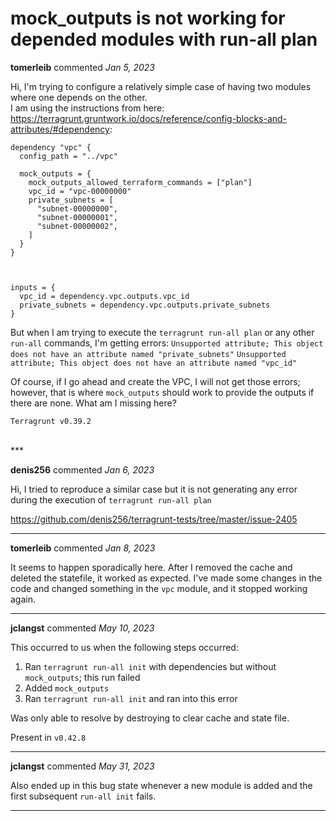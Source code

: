 # mock_outputs is not working for depended modules with run-all plan

**tomerleib** commented *Jan 5, 2023*

Hi, 
I'm trying to configure a relatively simple case of having two modules where one depends on the other.  
I am using the instructions from here: https://terragrunt.gruntwork.io/docs/reference/config-blocks-and-attributes/#dependency:  
```hcl
dependency "vpc" {
  config_path = "../vpc"

  mock_outputs = {
    mock_outputs_allowed_terraform_commands = ["plan"]
    vpc_id = "vpc-00000000"
    private_subnets = [
      "subnet-00000000",
      "subnet-00000001",
      "subnet-00000002",
    ]
  }
}



inputs = {
  vpc_id = dependency.vpc.outputs.vpc_id
  private_subnets = dependency.vpc.outputs.private_subnets
}
```

But when I am trying to execute the `terragrunt run-all plan` or any other `run-all` commands, I'm getting errors:
`Unsupported attribute; This object does not have an attribute named "private_subnets"`
`Unsupported attribute; This object does not have an attribute named "vpc_id"`

Of course, if I go ahead and create the VPC, I will not get those errors; however, that is where `mock_outputs` should work to provide the outputs if there are none.
What am I missing here?

`Terragrunt v0.39.2`

<br />
***


**denis256** commented *Jan 6, 2023*

Hi,
I tried to reproduce a similar case but it is not generating any error during the execution of `terragrunt run-all plan`

https://github.com/denis256/terragrunt-tests/tree/master/issue-2405
***

**tomerleib** commented *Jan 8, 2023*

It seems to happen sporadically here.
After I removed the cache and deleted the statefile, it worked as expected.
I've made some changes in the code and changed something in the `vpc` module, and it stopped working again.
***

**jclangst** commented *May 10, 2023*

This occurred to us when the following steps occurred:

1. Ran `terragrunt run-all init` with dependencies but without `mock_outputs`; this run failed
2. Added `mock_outputs`
3. Ran `terragrunt run-all init` and ran into this error

Was only able to resolve by destroying to clear cache and state file.

Present in `v0.42.8`
***

**jclangst** commented *May 31, 2023*

Also ended up in this bug state whenever a new module is added and the first subsequent `run-all init` fails.
***

